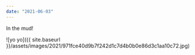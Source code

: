 ```yaml
---
date: "2021-06-03"
---
```


In the mud!

![yo yo]({{ site.baseurl }}/assets/images/2021/971fce40d9b7f242d1c7d4b0b0e86d3c1aa10c72.jpg)
